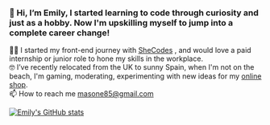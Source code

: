 ### 👋 Hi, I’m Emily, I started learning to code through curiosity and just as a hobby. Now I'm upskilling myself to jump into a complete career change!

👩‍💻 I started my front-end journey with [SheCodes](https://www.shecodes.io/users/55813-emily-mason) , and would love a paid internship or junior role to hone my skills in the workplace.<br/>
🤓 I’ve recently relocated from the UK to sunny Spain, when I'm not on the beach, I'm gaming, moderating, experimenting with new ideas for my [online shop](https://supersoniceuro.etsy.com).<br/>
📫 How to reach me masone85@gmail.com <br/>

[![Emily's GitHub stats](https://github-readme-stats.vercel.app/api?username=masone85)](https://github.com/masone85/github-readme-stats)

<!---
masone85/masone85 is a ✨ special ✨ repository because its `README.md` (this file) appears on your GitHub profile.
You can click the Preview link to take a look at your changes.
--->
